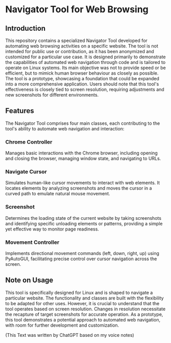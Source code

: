 # Navigator Tool for Web Browsing

## Introduction

This repository contains a specialized Navigator Tool developed for automating web browsing activities on a specific website. The tool is not intended for public use or contribution, as it has been anonymized and customized for a particular use case. It is designed primarily to demonstrate the capabilities of automated web navigation through code and is tailored to operate on Linux systems. Its main objective was not to provide speed or be efficient, but to mimick human browser behaviour as closely as possible. The tool is a prototype, showcasing a foundation that could be expanded into a more comprehensive application. Users should note that this tool's effectiveness is closely tied to screen resolution, requiring adjustments and new screenshots for different environments.

## Features

The Navigator Tool comprises four main classes, each contributing to the tool's ability to automate web navigation and interaction:

### Chrome Controller

Manages basic interactions with the Chrome browser, including opening and closing the browser, managing window state, and navigating to URLs.

### Navigate Cursor

Simulates human-like cursor movements to interact with web elements. It locates elements by analyzing screenshots and moves the cursor in a curved path to emulate natural mouse movement.

### Screenshot

Determines the loading state of the current website by taking screenshots and identifying specific unloading elements or patterns, providing a simple yet effective way to monitor page readiness.

### Movement Controller

Implements directional movement commands (left, down, right, up) using PyAutoGUI, facilitating precise control over cursor navigation across the screen.

## Note on Usage

This tool is specifically designed for Linux and is shaped to navigate a particular website. The functionality and classes are built with the flexibility to be adapted for other uses. However, it is crucial to understand that the tool operates based on screen resolution. Changes in resolution necessitate the recapture of target screenshots for accurate operation. As a prototype, this tool demonstrates a potential approach to automated web navigation, with room for further development and customization.

(This Text was written by ChatGPT based on my voice notes)
